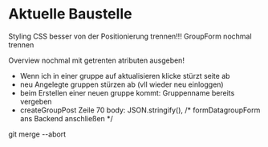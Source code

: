 # Aktuelle Baustelle

Styling
CSS besser von der Positionierung trennen!!!
GroupForm nochmal trennen

Overview nochmal mit getrenten atributen ausgeben!

- Wenn ich in einer gruppe auf aktualisieren klicke stürzt seite ab
- neu Angelegte gruppen stürzen ab (vll wieder neu einloggen)
- beim Erstellen einer neuen gruppe kommt: Gruppenname bereits vergeben
- createGroupPost Zeile 70           body: JSON.stringify(), /* formDatagroupForm ans Backend anschließen */



 git merge --abort